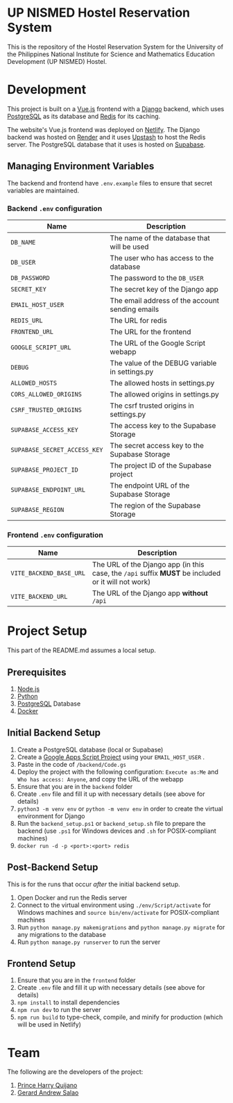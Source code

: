# UP NISMED Hostel Reservation System
This is the repository of the Hostel Reservation System for the University of the Philippines National Institute for Science and Mathematics Education Development (UP NISMED) Hostel.

# Development
This project is built on a [Vue.js](https://vuejs.org) frontend with a [Django](https://www.djangoproject.com) backend, which uses [PostgreSQL](https://www.postgresql.org) as its database and [Redis](https://redis.io) for its caching.

The website's Vue.js frontend was deployed on [Netlify](https://www.netlify.com). The Django backend was hosted on [Render](https://render.com/,) and it uses [Upstash](https://upstash.com/) to host the Redis server. The PostgreSQL database that it uses is hosted on [Supabase](https://supabase.com).

## Managing Environment Variables
The backend and frontend have `.env.example` files to ensure that secret variables are maintained.

### Backend `.env` configuration
| **Name**                | **Description**                                                    |
| ----------------------- | ------------------------------------------------------------------ |
| `DB_NAME`               | The name of the database that will be used |
| `DB_USER`               | The user who has access to the database |
| `DB_PASSWORD`           | The password to the `DB_USER` |
| `SECRET_KEY`            | The secret key of the Django app |
| `EMAIL_HOST_USER`       | The email address of the account sending emails |
| `REDIS_URL`             | The URL for redis |
| `FRONTEND_URL`          | The URL for the frontend |
| `GOOGLE_SCRIPT_URL`     | The URL of the Google Script webapp |
| `DEBUG`                 | The value of the DEBUG variable in settings.py |
| `ALLOWED_HOSTS`         | The allowed hosts in settings.py |
| `CORS_ALLOWED_ORIGINS`  | The allowed origins in settings.py |
| `CSRF_TRUSTED_ORIGINS`  | The csrf trusted origins in settings.py |
| `SUPABASE_ACCESS_KEY`   | The access key to the Supabase Storage |
| `SUPABASE_SECRET_ACCESS_KEY` | The secret access key to the Supabase Storage |
| `SUPABASE_PROJECT_ID`   | The project ID of the Supabase project |
| `SUPABASE_ENDPOINT_URL` | The endpoint URL of the Supabase Storage |
| `SUPABASE_REGION`       | The region of the Supabase Storage

### Frontend `.env` configuration
| **Name**                | **Description**                                                    |
| ----------------------- | ------------------------------------------------------------------ |
| `VITE_BACKEND_BASE_URL` | The URL of the Django app (in this case, the `/api` suffix **MUST** be included or it will not work) |
| `VITE_BACKEND_URL` | The URL of the Django app **without** `/api` |

# Project Setup
This part of the README.md assumes a local setup.

## Prerequisites
1. [Node.js](https://nodejs.org/en)
2. [Python](https://www.python.org)
3. [PostgreSQL](https://www.postgresql.org) Database
4. [Docker](https://www.docker.com)

## Initial Backend Setup
1. Create a PostgreSQL database (local or Supabase)
2. Create a [Google Apps Script Project](https://developers.google.com/apps-script) using your `EMAIL_HOST_USER` .
3. Paste in the code of `/backend/Code.gs`
4. Deploy the project with the following configuration: `Execute as:Me` and `Who has access: Anyone`, and copy the URL of the webapp
5. Ensure that you are in the `backend` folder
6. Create `.env` file and fill it up with necessary details (see above for details)
7. `python3 -m venv env` or `python -m venv env` in order to create the virtual environment for Django
8. Run the `backend_setup.ps1` or `backend_setup.sh` file to prepare the backend (use `.ps1` for Windows devices and `.sh` for POSIX-compliant machines)
9. `docker run -d -p <port>:<port> redis`

  ## Post-Backend Setup
This is for the runs that occur _after_ the initial backend setup.
1. Open Docker and run the Redis server
2. Connect to the virtual environment using `./env/Script/activate` for Windows machines and `source bin/env/activate` for POSIX-compliant machines
3. Run `python manage.py makemigrations` and `python manage.py migrate` for any migrations to the database
4. Run `python manage.py runserver` to run the server

## Frontend Setup
1. Ensure that you are in the `frontend` folder
2. Create `.env` file and fill it up with necessary details (see above for details)
3. `npm install` to install dependencies
4. `npm run dev` to run the server
5. `npm run build` to type-check, compile, and minify for production (which will be used in Netlify)

# Team
The following are the developers of the project:
1. [Prince Harry Quijano](https://github.com/Harry2166)
2. [Gerard Andrew Salao](https://github.com/gsalao)
